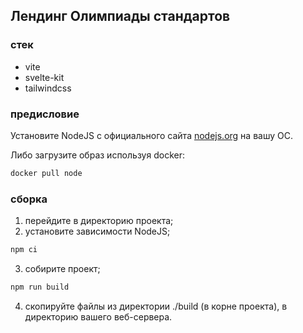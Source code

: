 ## Лендинг Олимпиады стандартов

### стек
- vite
- svelte-kit
- tailwindcss

### предисловие
Установите NodeJS с официального сайта <a href=https://nodejs.org/en/download target="_blabk">nodejs.org</a> на вашу ОС.

Либо загрузите образ используя docker:
```bash
docker pull node
```

### сборка
1. перейдите в директорию проекта;
2. установите зависимости NodeJS;
```bash
npm ci
```
3. собирите проект;
```bash
npm run build
```
4. скопируйте файлы из директории ./build (в корне проекта), в директорию вашего веб-сервера.
